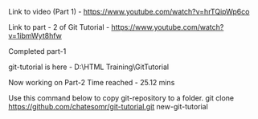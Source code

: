 Link to video (Part 1) - https://www.youtube.com/watch?v=hrTQipWp6co

Link to part - 2 of Git Tutorial - https://www.youtube.com/watch?v=1ibmWyt8hfw

Completed part-1

git-tutorial is here - D:\HTML Training\GitTutorial

Now working on Part-2
Time reached - 25.12 mins

Use this command below to copy git-repository to a folder.
git clone https://github.com/chatesomr/git-tutorial.git new-git-tutorial
